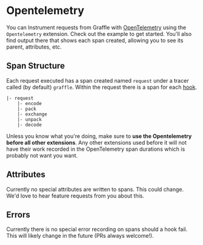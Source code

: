 # Opentelemetry

<!--@include: @/guides/_example_links/extension-opentelemetry.md-->

You can Instrument requests from Graffle with [OpenTelemetry](https://opentelemetry.io) using the `Opentelemetry` extension. Check out the example to get started. You'll also find output there that shows each span created, allowing you to see its parent, attributes, etc.

## Span Structure

Each request executed has a span created named `request` under a tracer called (by default) `graffle`. Within the request there is a span for each [hook](/todo).

```
|- request
	|- encode
	|- pack
	|- exchange
	|- unpack
	|- decode
```

Unless you know what you're doing, make sure to **use the Opentelemetry before all other extensions**. Any other extensions used before it will not have their work recorded in the OpenTelemetry span durations which is probably not want you want.

## Attributes

Currently no special attributes are written to spans. This could change. We'd love to hear feature requests from you about this.

## Errors

Currently there is no special error recording on spans should a hook fail. This will likely change in the future (PRs always welcome!).
